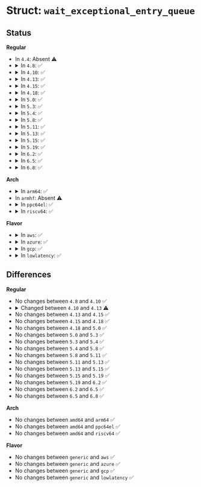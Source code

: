 # Struct: <code>wait_exceptional_entry_queue</code>

## Status
<b>Regular</b>
<ul>
<li>
In <code>4.4</code>: Absent ⚠️
</li>
<li>
<details>
<summary>In <code>4.8</code>: ✅</summary>

```c
struct wait_exceptional_entry_queue {
    wait_queue_t wait;
    struct exceptional_entry_key key;
};
```
</details>
</li>
<li>
<details>
<summary>In <code>4.10</code>: ✅</summary>

```c
struct wait_exceptional_entry_queue {
    wait_queue_t wait;
    struct exceptional_entry_key key;
};
```
</details>
</li>
<li>
<details>
<summary>In <code>4.13</code>: ✅</summary>

```c
struct wait_exceptional_entry_queue {
    wait_queue_entry_t wait;
    struct exceptional_entry_key key;
};
```
</details>
</li>
<li>
<details>
<summary>In <code>4.15</code>: ✅</summary>

```c
struct wait_exceptional_entry_queue {
    wait_queue_entry_t wait;
    struct exceptional_entry_key key;
};
```
</details>
</li>
<li>
<details>
<summary>In <code>4.18</code>: ✅</summary>

```c
struct wait_exceptional_entry_queue {
    wait_queue_entry_t wait;
    struct exceptional_entry_key key;
};
```
</details>
</li>
<li>
<details>
<summary>In <code>5.0</code>: ✅</summary>

```c
struct wait_exceptional_entry_queue {
    wait_queue_entry_t wait;
    struct exceptional_entry_key key;
};
```
</details>
</li>
<li>
<details>
<summary>In <code>5.3</code>: ✅</summary>

```c
struct wait_exceptional_entry_queue {
    wait_queue_entry_t wait;
    struct exceptional_entry_key key;
};
```
</details>
</li>
<li>
<details>
<summary>In <code>5.4</code>: ✅</summary>

```c
struct wait_exceptional_entry_queue {
    wait_queue_entry_t wait;
    struct exceptional_entry_key key;
};
```
</details>
</li>
<li>
<details>
<summary>In <code>5.8</code>: ✅</summary>

```c
struct wait_exceptional_entry_queue {
    wait_queue_entry_t wait;
    struct exceptional_entry_key key;
};
```
</details>
</li>
<li>
<details>
<summary>In <code>5.11</code>: ✅</summary>

```c
struct wait_exceptional_entry_queue {
    wait_queue_entry_t wait;
    struct exceptional_entry_key key;
};
```
</details>
</li>
<li>
<details>
<summary>In <code>5.13</code>: ✅</summary>

```c
struct wait_exceptional_entry_queue {
    wait_queue_entry_t wait;
    struct exceptional_entry_key key;
};
```
</details>
</li>
<li>
<details>
<summary>In <code>5.15</code>: ✅</summary>

```c
struct wait_exceptional_entry_queue {
    wait_queue_entry_t wait;
    struct exceptional_entry_key key;
};
```
</details>
</li>
<li>
<details>
<summary>In <code>5.19</code>: ✅</summary>

```c
struct wait_exceptional_entry_queue {
    wait_queue_entry_t wait;
    struct exceptional_entry_key key;
};
```
</details>
</li>
<li>
<details>
<summary>In <code>6.2</code>: ✅</summary>

```c
struct wait_exceptional_entry_queue {
    wait_queue_entry_t wait;
    struct exceptional_entry_key key;
};
```
</details>
</li>
<li>
<details>
<summary>In <code>6.5</code>: ✅</summary>

```c
struct wait_exceptional_entry_queue {
    wait_queue_entry_t wait;
    struct exceptional_entry_key key;
};
```
</details>
</li>
<li>
<details>
<summary>In <code>6.8</code>: ✅</summary>

```c
struct wait_exceptional_entry_queue {
    wait_queue_entry_t wait;
    struct exceptional_entry_key key;
};
```
</details>
</li>
</ul>
<b>Arch</b>
<ul>
<li>
<details>
<summary>In <code>arm64</code>: ✅</summary>

```c
struct wait_exceptional_entry_queue {
    wait_queue_entry_t wait;
    struct exceptional_entry_key key;
};
```
</details>
</li>
<li>
In <code>armhf</code>: Absent ⚠️
</li>
<li>
<details>
<summary>In <code>ppc64el</code>: ✅</summary>

```c
struct wait_exceptional_entry_queue {
    wait_queue_entry_t wait;
    struct exceptional_entry_key key;
};
```
</details>
</li>
<li>
<details>
<summary>In <code>riscv64</code>: ✅</summary>

```c
struct wait_exceptional_entry_queue {
    wait_queue_entry_t wait;
    struct exceptional_entry_key key;
};
```
</details>
</li>
</ul>
<b>Flavor</b>
<ul>
<li>
<details>
<summary>In <code>aws</code>: ✅</summary>

```c
struct wait_exceptional_entry_queue {
    wait_queue_entry_t wait;
    struct exceptional_entry_key key;
};
```
</details>
</li>
<li>
<details>
<summary>In <code>azure</code>: ✅</summary>

```c
struct wait_exceptional_entry_queue {
    wait_queue_entry_t wait;
    struct exceptional_entry_key key;
};
```
</details>
</li>
<li>
<details>
<summary>In <code>gcp</code>: ✅</summary>

```c
struct wait_exceptional_entry_queue {
    wait_queue_entry_t wait;
    struct exceptional_entry_key key;
};
```
</details>
</li>
<li>
<details>
<summary>In <code>lowlatency</code>: ✅</summary>

```c
struct wait_exceptional_entry_queue {
    wait_queue_entry_t wait;
    struct exceptional_entry_key key;
};
```
</details>
</li>
</ul>

## Differences
<b>Regular</b>
<ul>
<li>
No changes between <code>4.8</code> and <code>4.10</code> ✅
</li>
<li>
<details>
<summary>Changed between <code>4.10</code> and <code>4.13</code> ⚠️</summary>
<ul>
<li>
<b>Field type changed. </b>
<code>wait_queue_t wait</code> ➡️ <code>wait_queue_entry_t wait</code>
</li>
</ul>
</details>
</li>
<li>
No changes between <code>4.13</code> and <code>4.15</code> ✅
</li>
<li>
No changes between <code>4.15</code> and <code>4.18</code> ✅
</li>
<li>
No changes between <code>4.18</code> and <code>5.0</code> ✅
</li>
<li>
No changes between <code>5.0</code> and <code>5.3</code> ✅
</li>
<li>
No changes between <code>5.3</code> and <code>5.4</code> ✅
</li>
<li>
No changes between <code>5.4</code> and <code>5.8</code> ✅
</li>
<li>
No changes between <code>5.8</code> and <code>5.11</code> ✅
</li>
<li>
No changes between <code>5.11</code> and <code>5.13</code> ✅
</li>
<li>
No changes between <code>5.13</code> and <code>5.15</code> ✅
</li>
<li>
No changes between <code>5.15</code> and <code>5.19</code> ✅
</li>
<li>
No changes between <code>5.19</code> and <code>6.2</code> ✅
</li>
<li>
No changes between <code>6.2</code> and <code>6.5</code> ✅
</li>
<li>
No changes between <code>6.5</code> and <code>6.8</code> ✅
</li>
</ul>
<b>Arch</b>
<ul>
<li>
No changes between <code>amd64</code> and <code>arm64</code> ✅
</li>
<li>
No changes between <code>amd64</code> and <code>ppc64el</code> ✅
</li>
<li>
No changes between <code>amd64</code> and <code>riscv64</code> ✅
</li>
</ul>
<b>Flavor</b>
<ul>
<li>
No changes between <code>generic</code> and <code>aws</code> ✅
</li>
<li>
No changes between <code>generic</code> and <code>azure</code> ✅
</li>
<li>
No changes between <code>generic</code> and <code>gcp</code> ✅
</li>
<li>
No changes between <code>generic</code> and <code>lowlatency</code> ✅
</li>
</ul>
